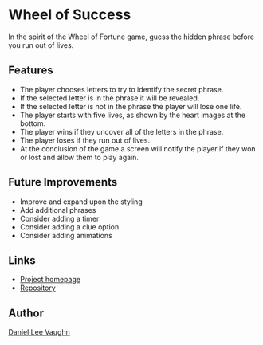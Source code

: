 # Wheel of Success
In the spirit of the Wheel of Fortune game, guess the hidden phrase before you run out of lives.

## Features
* The player chooses letters to try to identify the secret phrase.
* If the selected letter is in the phrase it will be revealed.
* If the selected letter is not in the phrase the player will lose one life.
* The player starts with five lives, as shown by the heart images at the bottom.
* The player wins if they uncover all of the letters in the phrase.
* The player loses if they run out of lives.
* At the conclusion of the game a screen will notify the player if they won or lost and allow them to play again.

## Future Improvements
* Improve and expand upon the styling
* Add additional phrases
* Consider adding a timer
* Consider adding a clue option
* Consider adding animations

## Links
* [Project homepage](https://leevaughn.github.io/wheel-of-success/)
* [Repository](https://github.com/LeeVaughn/wheel-of-success)

## Author
[Daniel Lee Vaughn](https://github.com/LeeVaughn)